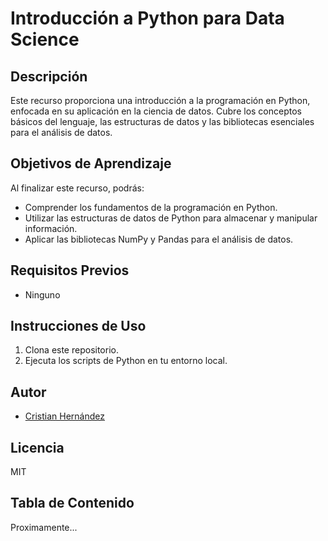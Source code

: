 #   Introducción a Python para Data Science

##   Descripción

Este recurso proporciona una introducción a la programación en Python, enfocada en su aplicación en la ciencia de datos. Cubre los conceptos básicos del lenguaje, las estructuras de datos y las bibliotecas esenciales para el análisis de datos.

##   Objetivos de Aprendizaje

Al finalizar este recurso, podrás:

*   Comprender los fundamentos de la programación en Python.
*   Utilizar las estructuras de datos de Python para almacenar y manipular información.
*   Aplicar las bibliotecas NumPy y Pandas para el análisis de datos.

##   Requisitos Previos

*   Ninguno

##   Instrucciones de Uso

1.  Clona este repositorio.
2.  Ejecuta los scripts de Python en tu entorno local.

##   Autor

*   [Cristian Hernández]([https://github.com/CristianArielHz])

##   Licencia

MIT

##   Tabla de Contenido

Proximamente...
